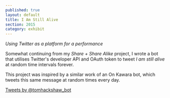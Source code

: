 ```yaml
---
published: true
layout: default
title: I Am Still Alive
section: 2015
category: exhibit
---
```


_Using Twitter as a platform for a performance_

Somewhat continuing from my _Share + Share Alike_ project, I wrote a bot that utilises Twitter's developer API and OAuth token to tweet _I am still alive_ at random time intervals forever.

This project was inspired by a similar work of an On Kawara bot, which tweets this same message at random times every day.

<a class="twitter-timeline" data-dnt="true" href="https://twitter.com/tomhackshaw_bot" data-widget-id="612101099072303105">Tweets by @tomhackshaw_bot</a>
<script>!function(d,s,id){var js,fjs=d.getElementsByTagName(s)[0],p=/^http:/.test(d.location)?'http':'https';if(!d.getElementById(id)){js=d.createElement(s);js.id=id;js.src=p+"://platform.twitter.com/widgets.js";fjs.parentNode.insertBefore(js,fjs);}}(document,"script","twitter-wjs");</script>
